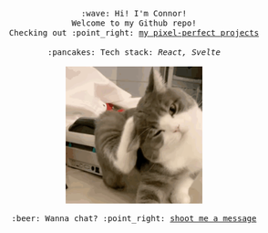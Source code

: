 <p align="center">
  <samp>
    :wave: Hi! I'm Connor!
    <br>Welcome to my Github repo!
    <br>Checking out :point_right: <a href="https://github.com/zuolizhu/frontendmentor_challenges">my pixel-perfect projects</a><br>
    <br>:pancakes: Tech stack: <em>React, Svelte</em><br><br>
    <img src="https://raw.githubusercontent.com/zuolizhu/zuolizhu/main/avatar.GIF" width="240px" align="center">
    <br><br>:beer: Wanna chat? :point_right: <a href="mailto:zuolizhu5960x@gmail.com">shoot me a message</a>
  </samp>
</p>
